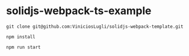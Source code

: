 # solidjs-webpack-ts-example

```shell
git clone git@github.com:ViniciosLugli/solidjs-webpack-template.git
```

```shell
npm install
```

```shell
npm run start
```
